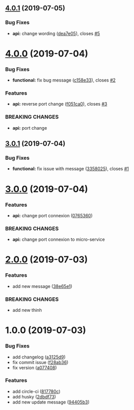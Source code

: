 ## [4.0.1](https://github.com/Banusion/SkaffoldTest/compare/v4.0.0...v4.0.1) (2019-07-05)


### Bug Fixes

* **api:** change wording ([dea7e05](https://github.com/Banusion/SkaffoldTest/commit/dea7e05)), closes [#5](https://github.com/Banusion/SkaffoldTest/issues/5)

# [4.0.0](https://github.com/Banusion/SkaffoldTest/compare/v3.0.1...v4.0.0) (2019-07-04)


### Bug Fixes

* **functional:** fix bug message ([c158e33](https://github.com/Banusion/SkaffoldTest/commit/c158e33)), closes [#2](https://github.com/Banusion/SkaffoldTest/issues/2)


### Features

* **api:** reverse port change ([f051ca0](https://github.com/Banusion/SkaffoldTest/commit/f051ca0)), closes [#3](https://github.com/Banusion/SkaffoldTest/issues/3)


### BREAKING CHANGES

* **api:** port change

## [3.0.1](https://github.com/Banusion/SkaffoldTest/compare/v3.0.0...v3.0.1) (2019-07-04)


### Bug Fixes

* **functional:** fix issue with message ([3358025](https://github.com/Banusion/SkaffoldTest/commit/3358025)), closes [#1](https://github.com/Banusion/SkaffoldTest/issues/1)

# [3.0.0](https://github.com/Banusion/SkaffoldTest/compare/v2.0.0...v3.0.0) (2019-07-04)


### Features

* **api:** change port connexion ([0765360](https://github.com/Banusion/SkaffoldTest/commit/0765360))


### BREAKING CHANGES

* **api:** change port connexion to micro-service

# [2.0.0](https://github.com/Banusion/SkaffoldTest/compare/v1.0.0...v2.0.0) (2019-07-03)


### Features

* add new message ([38e65e1](https://github.com/Banusion/SkaffoldTest/commit/38e65e1))


### BREAKING CHANGES

* add new thinh

# 1.0.0 (2019-07-03)


### Bug Fixes

* add changelog ([a3125d9](https://github.com/Banusion/SkaffoldTest/commit/a3125d9))
* fix commit issue ([f28ab36](https://github.com/Banusion/SkaffoldTest/commit/f28ab36))
* fix version ([a077408](https://github.com/Banusion/SkaffoldTest/commit/a077408))


### Features

* add circle-ci ([817780c](https://github.com/Banusion/SkaffoldTest/commit/817780c))
* add husky ([2dbdf73](https://github.com/Banusion/SkaffoldTest/commit/2dbdf73))
* add new update message ([94405b3](https://github.com/Banusion/SkaffoldTest/commit/94405b3))
